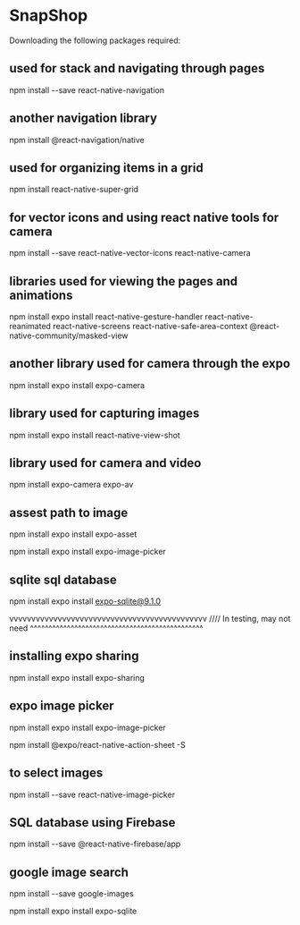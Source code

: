 # SnapShop

Downloading the following packages required:

## used for stack and navigating through pages

npm install --save react-native-navigation

## another navigation library

npm install @react-navigation/native

## used for organizing items in a grid

npm install react-native-super-grid

## for vector icons and using react native tools for camera

npm install --save react-native-vector-icons react-native-camera

## libraries used for viewing the pages and animations

npm install expo install react-native-gesture-handler react-native-reanimated react-native-screens react-native-safe-area-context @react-native-community/masked-view

## another library used for camera through the expo

npm install expo install expo-camera

## library used for capturing images

npm install expo install react-native-view-shot

## library used for camera and video

npm install expo-camera expo-av

## assest path to image

npm install expo install expo-asset

npm install expo install expo-image-picker

## sqlite sql database

npm install expo install expo-sqlite@9.1.0

vvvvvvvvvvvvvvvvvvvvvvvvvvvvvvvvvvvvvvvvvvvvv
//// In testing, may not need
^^^^^^^^^^^^^^^^^^^^^^^^^^^^^^^^^^^^^^^^^^^^^^^

## installing expo sharing

npm install expo install expo-sharing

## expo image picker

npm install expo install expo-image-picker

npm install @expo/react-native-action-sheet -S

## to select images

npm install --save react-native-image-picker

## SQL database using Firebase

npm install --save @react-native-firebase/app

## google image search

<!-- npm install react-native-google-image-search -->

npm install --save google-images

npm install expo install expo-sqlite
